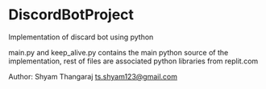 # DiscordBotProject

Implementation of discard bot using python

main.py and keep_alive.py contains the main python source of the implementation, rest
of files are associated python libraries from replit.com

Author:    Shyam Thangaraj <ts.shyam123@gmail.com>
